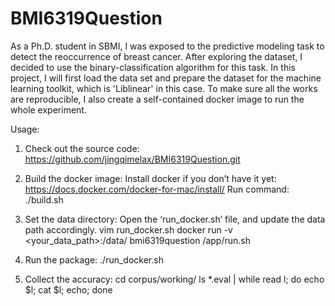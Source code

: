 # BMI6319Question

As a Ph.D. student in SBMI, I was exposed to the predictive modeling task to detect the reoccurrence of breast cancer. After exploring the dataset, I decided to use the binary-classification algorithm for this task. In this project, I will first load the data set and prepare the dataset for the machine learning toolkit, which is 'Liblinear' in this case. To make sure all the works are reproducible, I also create a self-contained docker image to run the whole experiment.

Usage:
1.	Check out the source code:
https://github.com/jingqimelax/BMI6319Question.git
2.	Build the docker image:
Install docker if you don’t have it yet: https://docs.docker.com/docker-for-mac/install/
	Run command: ./build.sh
3.	Set the data directory: Open the ‘run_docker.sh’ file, and update the data path accordingly.
  vim run_docker.sh
  docker run -v <your_data_path>:/data/ bmi6319question /app/run.sh
 
4.	Run the package:
./run_docker.sh
 
5.	Collect the accuracy:
cd corpus/working/
ls *.eval | while read l; do echo $l; cat $l; echo; done
